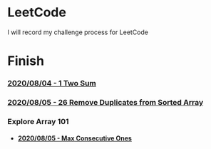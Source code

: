 # LeetCode
I will record my challenge process for LeetCode

# Finish
### [2020/08/04 - 1 Two Sum](https://github.com/marshal604/leetcode/tree/master/1.%20Two%20Sum)
### [2020/08/05 - 26 Remove Duplicates from Sorted Array](https://github.com/marshal604/leetcode/tree/master/26.%20Remove%20Duplicates%20from%20Sorted%20Array)
### Explore Array 101
- #### [2020/08/05 - Max Consecutive Ones](https://github.com/marshal604/leetcode/tree/master/Explore-Array101/Max%20Consecutive%20Ones)